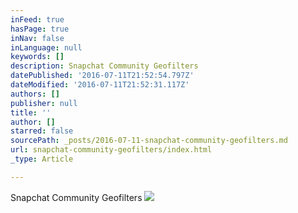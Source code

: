 ```yaml
---
inFeed: true
hasPage: true
inNav: false
inLanguage: null
keywords: []
description: Snapchat Community Geofilters
datePublished: '2016-07-11T21:52:54.797Z'
dateModified: '2016-07-11T21:52:31.117Z'
authors: []
publisher: null
title: ''
author: []
starred: false
sourcePath: _posts/2016-07-11-snapchat-community-geofilters.md
url: snapchat-community-geofilters/index.html
_type: Article

---
```

Snapchat Community Geofilters
![](https://the-grid-user-content.s3-us-west-2.amazonaws.com/e368f982-5403-4d79-b808-7cc1b78b67aa.jpg)